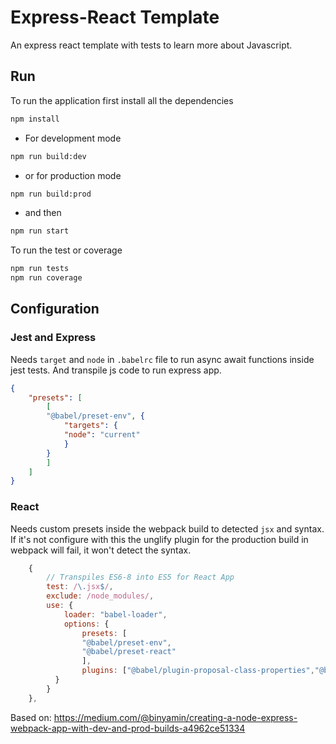 # Express-React Template
An express react template with tests to learn more about Javascript.

## Run

To run the application first install all the dependencies

```sh
npm install
```

* For development mode

```sh
npm run build:dev
```

* or for production mode

```sh
npm run build:prod
```

* and then 

```sh
npm run start
```

To run the test or coverage

```sh
npm run tests
npm run coverage
```

## Configuration

### Jest and Express
Needs `target` and `node` in `.babelrc` file to run async await functions inside jest tests. And transpile js code to run express app.

```json
{
    "presets": [
        [
        "@babel/preset-env", {
            "targets": {
            "node": "current"
            }
        }
        ]
    ]
}
```

### React

Needs custom presets inside the webpack build to detected `jsx` and syntax.
If it's not configure with this the unglify plugin for the production build in webpack will fail, it won't detect the <App /> syntax.

```js
    {
        // Transpiles ES6-8 into ES5 for React App
        test: /\.jsx$/,
        exclude: /node_modules/,
        use: {
            loader: "babel-loader",
            options: {
                presets: [
                "@babel/preset-env",
                "@babel/preset-react"
                ],
                plugins: ["@babel/plugin-proposal-class-properties","@babel/plugin-proposal-export-default-from"]
          }
        }
    },
```


Based on: https://medium.com/@binyamin/creating-a-node-express-webpack-app-with-dev-and-prod-builds-a4962ce51334


